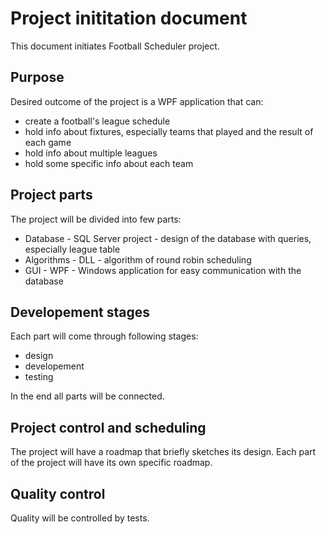 ﻿# Project inititation document
This document initiates Football Scheduler project.
## Purpose

Desired outcome of the project is a WPF application that can:
* create a football's league schedule
* hold info about fixtures, especially teams that played and the result of each game
* hold info about multiple leagues
* hold some specific info about each team 

## Project parts

The project will be divided into few parts:
+ Database - SQL Server project - design of the database with queries, especially league table
+ Algorithms - DLL - algorithm of round robin scheduling
+ GUI - WPF - Windows application for easy communication with the database

## Developement stages

 Each part will come through following stages:
+ design
+ developement
+ testing 

In the end all parts will be connected.

## Project control and scheduling
The project will have a roadmap that briefly sketches its design. Each part of the project
will have its own specific roadmap.

## Quality control
Quality will be controlled by tests.

